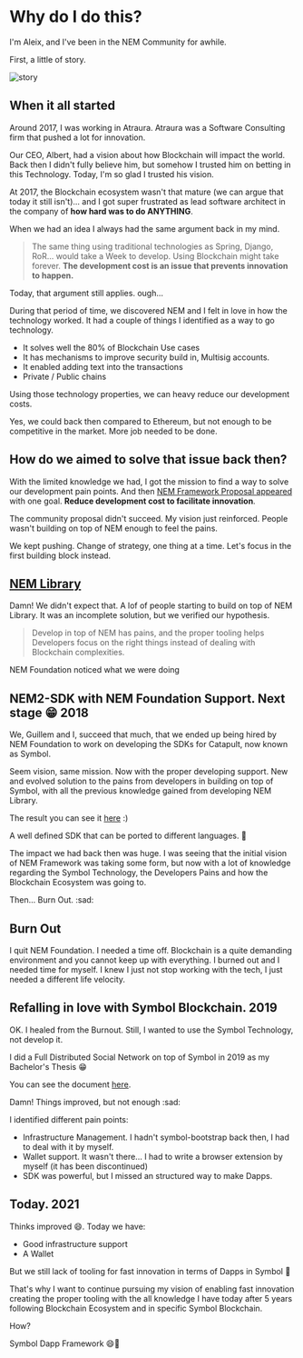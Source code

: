 # Why do I do this?

I'm Aleix, and I've been in the NEM Community for awhile.

First, a little of story.

![story](https://media.giphy.com/media/Q8WGAVxruhAIg/giphy.gif)

## When it all started

Around 2017, I was working in Atraura. Atraura was a Software Consulting firm that pushed a lot for innovation.

Our CEO, Albert, had a vision about how Blockchain will impact the world. Back then I didn't fully believe him, but somehow I trusted him on betting in this Technology. Today, I'm so glad I trusted his vision.

At 2017, the Blockchain ecosystem wasn't that mature (we can argue that today it still isn't)... and I got super frustrated as lead software architect in the company of __how hard was to do ANYTHING__.

When we had an idea I always had the same argument back in my mind.

> The same thing using traditional technologies as Spring, Django, RoR... would take a Week to develop. Using Blockchain might take forever. __The development cost is an issue that prevents innovation to happen.__

Today, that argument still applies. ough...

During that period of time, we discovered NEM and I felt in love in how the technology worked. It had a couple of things I identified as a way to go technology.

- It solves well the 80% of Blockchain Use cases
- It has mechanisms to improve security build in, Multisig accounts.
- It enabled adding text into the transactions
- Private / Public chains

Using those technology properties, we can heavy reduce our development costs.

Yes, we could back then compared to Ethereum, but not enough to be competitive in the market. More job needed to be done.

## How do we aimed to solve that issue back then?

With the limited knowledge we had, I got the mission to find a way to solve our development pain points. And then [NEM Framework Proposal appeared](https://forum.nem.io/t/nem-framework-community-proposal/5174) with one goal. __Reduce development cost to facilitate innovation__.

The community proposal didn't succeed. My vision just reinforced. People wasn't building on top of NEM enough to feel the pains.

We kept pushing. Change of strategy, one thing at a time. Let's focus in the first building block instead.

## [NEM Library](https://github.com/NemProject/nem-library-ts)

Damn! We didn't expect that. A lof of people starting to build on top of NEM Library. It was an incomplete solution, but we verified our hypothesis.

> Develop in top of NEM has pains, and the proper tooling helps Developers focus on the right things instead of dealing with Blockchain complexities.

NEM Foundation noticed what we were doing

## NEM2-SDK with NEM Foundation Support. Next stage :grin: 2018

We, Guillem and I, succeed that much, that we ended up being hired by NEM Foundation to work on developing the SDKs for Catapult, now known as Symbol.

Seem vision, same mission. Now with the proper developing support. New and evolved solution to the pains from developers in building on top of Symbol, with all the previous knowledge gained from developing NEM Library.

The result you can see it [here](https://github.com/nemtech/symbol-sdk-typescript-javascript#readme) :)

A well defined SDK that can be ported to different languages. :tada:

The impact we had back then was huge. I was seeing that the initial vision of NEM Framework was taking some form, but now with a lot of knowledge regarding the Symbol Technology, the Developers Pains and how the Blockchain Ecosystem was going to.

Then... Burn Out. :sad:

## Burn Out

I quit NEM Foundation. I needed a time off. Blockchain is a quite demanding environment and you cannot keep up with everything. I burned out and I needed time for myself. I knew I just not stop working with the tech, I just needed a different life velocity.

## Refalling in love with Symbol Blockchain. 2019

OK. I healed from the Burnout. Still, I wanted to use the Symbol Technology, not develop it.

I did a Full Distributed Social Network on top of Symbol in 2019 as my Bachelor's Thesis :grin:

You can see the document [here](https://upcommons.upc.edu/bitstream/handle/2117/168589/144347.pdf).

Damn! Things improved, but not enough :sad:

I identified different pain points:

- Infrastructure Management. I hadn't symbol-bootstrap back then, I had to deal with it by myself.
- Wallet support. It wasn't there... I had to write a browser extension by myself (it has been discontinued)
- SDK was powerful, but I missed an structured way to make Dapps.

## Today. 2021

Thinks improved :smile:. Today we have:

- Good infrastructure support
- A Wallet

But we still lack of tooling for fast innovation in terms of Dapps in Symbol :thinking:

That's why I want to continue pursuing my vision of enabling fast innovation creating the proper tooling with the all knowledge I have today after 5 years following Blockchain Ecosystem and in specific Symbol Blockchain.

How?

Symbol Dapp Framework :smile::muscle: